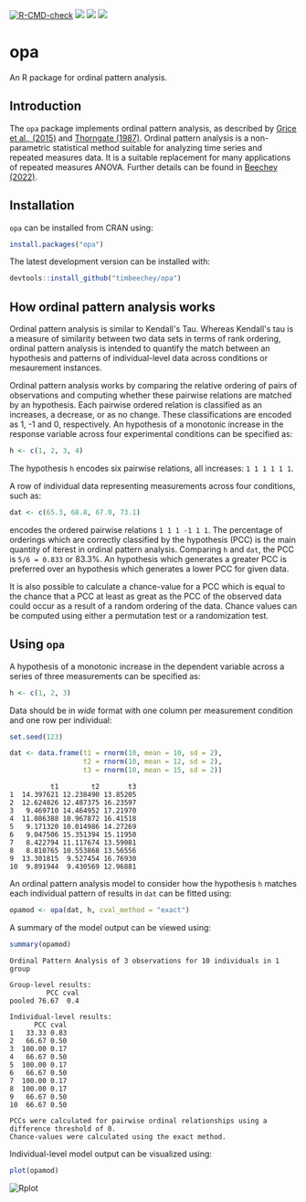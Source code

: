 <!-- badges: start -->
  [![R-CMD-check](https://github.com/timbeechey/opa/workflows/R-CMD-check/badge.svg)](https://github.com/timbeechey/opa/actions) ![](https://www.r-pkg.org/badges/version-ago/opa?color=orange) ![](https://cranlogs.r-pkg.org/badges/grand-total/opa) [![](https://cranlogs.r-pkg.org/badges/opa?color=yellow)](https://cran.r-project.org/package=opa)
<!-- badges: end -->

# opa

An R package for ordinal pattern analysis.

## Introduction

The `opa` package implements ordinal pattern analysis, as described by [Grice et al., (2015)](https://doi.org/10.1177/2158244015604192) and [Thorngate (1987)](https://doi.org/10.1016/S0166-4115(08)60083-7). Ordinal pattern analysis is a non-parametric statistical method suitable for analyzing time series and repeated measures data. It is a suitable replacement for many applications of repeated measures ANOVA. Further details can be found in [Beechey (2022)](https://doi.org/10.17605/OSF.IO/W32DK).

## Installation

`opa` can be installed from CRAN using:

```r
install.packages("opa")
```

The latest development version can be installed with:

```r
devtools::install_github("timbeechey/opa")
```

## How ordinal pattern analysis works

Ordinal pattern analysis is similar to Kendall's Tau. Whereas Kendall's tau is a measure of similarity between two data sets in terms of rank ordering, ordinal pattern analysis is intended to quantify the match between an hypothesis and patterns of individual-level data across conditions or mesaurement instances.

Ordinal pattern analysis works by comparing the relative ordering of pairs of observations and computing whether these pairwise relations are matched by an hypothesis. Each pairwise ordered relation is classified as an increases, a decrease, or as no change. These classifications are encoded as 1, -1 and 0, respectively. An hypothesis of a monotonic increase in the response variable across four experimental conditions can be specified as:

```r
h <- c(1, 2, 3, 4)
```

The hypothesis `h` encodes six pairwise relations, all increases: `1 1 1 1 1 1`.

A row of individual data representing measurements across four conditions, such as:

```r
dat <- c(65.3, 68.8, 67.0, 73.1)
```

encodes the ordered pairwise relations `1 1 1 -1 1 1`. The percentage of orderings which are correctly classified by the hypothesis (PCC) is the main quantity of iterest in ordinal pattern analysis. Comparing `h` and `dat`, the PCC is `5/6 = 0.833` or 83.3%. An hypothesis which generates a greater PCC is preferred over an hypothesis which generates a lower PCC for given data.

It is also possible to calculate a chance-value for a PCC which is equal to the chance that a PCC at least as great as the PCC of the observed data could occur as a result of a random ordering of the data. Chance values can be computed using either a permutation test or a randomization test.

## Using `opa`

A hypothesis of a monotonic increase in the dependent variable across a series of three measurements can be specified as:

```r
h <- c(1, 2, 3)
```

Data should be in _wide_ format with one column per measurement condition and one row per individual:

```r
set.seed(123)

dat <- data.frame(t1 = rnorm(10, mean = 10, sd = 2),
                  t2 = rnorm(10, mean = 12, sd = 2),
                  t3 = rnorm(10, mean = 15, sd = 2))
```

```
          t1        t2       t3
1  14.397621 12.238490 13.85205
2  12.624826 12.487375 16.23597
3   9.469710 14.464952 17.21970
4  11.086388 10.967872 16.41518
5   9.171320 10.014986 14.27269
6   9.047506 15.351394 15.11950
7   8.422794 11.117674 13.59081
8   8.810765 10.553868 13.56556
9  13.301815  9.527454 16.76930
10  9.891944  9.430569 12.96881
```

An ordinal pattern analysis model to consider how the hypothesis `h` matches each individual pattern of results in `dat` can be fitted using:

```r
opamod <- opa(dat, h, cval_method = "exact")
```

A summary of the model output can be viewed using:

```r
summary(opamod)
```

```
Ordinal Pattern Analysis of 3 observations for 10 individuals in 1 group 

Group-level results:
         PCC cval
pooled 76.67  0.4

Individual-level results:
      PCC cval
1   33.33 0.83
2   66.67 0.50
3  100.00 0.17
4   66.67 0.50
5  100.00 0.17
6   66.67 0.50
7  100.00 0.17
8  100.00 0.17
9   66.67 0.50
10  66.67 0.50

PCCs were calculated for pairwise ordinal relationships using a difference threshold of 0.
Chance-values were calculated using the exact method.
```

Individual-level model output can be visualized using:

```r
plot(opamod)
```

![Rplot](https://user-images.githubusercontent.com/66388815/156453535-285ebc6c-eccc-48c1-aa34-fa298ab86444.jpeg)

